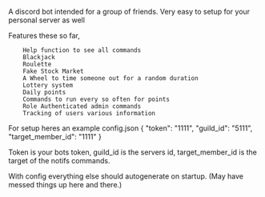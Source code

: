 A discord bot intended for a group of friends. Very easy to setup for your personal server as well

Features these so far,

        Help function to see all commands
        Blackjack
        Roulette
        Fake Stock Market
        A Wheel to time someone out for a random duration
        Lottery system
        Daily points
        Commands to run every so often for points
        Role Authenticated admin commands
        Tracking of users various information 


For setup heres an example config.json
{
    "token": "1111",
    "guild_id": "5111",
    "target_member_id": "1111"
}

Token is your bots token, guild_id is the servers id, target_member_id is the target of the notifs commands. 

With config everything else should autogenerate on startup. (May have messed things up here and there.)